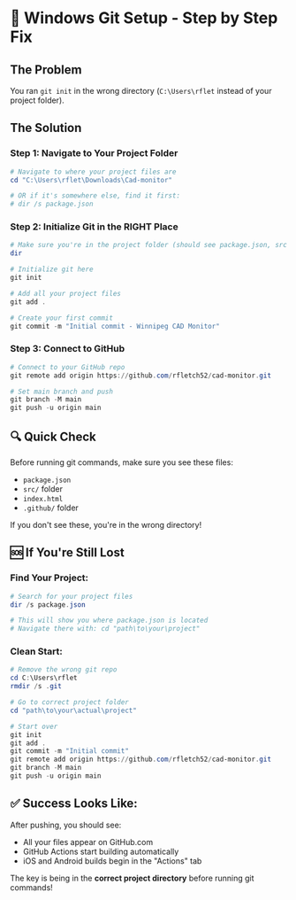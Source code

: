 # 🚀 Windows Git Setup - Step by Step Fix

## The Problem
You ran `git init` in the wrong directory (`C:\Users\rflet` instead of your project folder).

## The Solution

### Step 1: Navigate to Your Project Folder
```powershell
# Navigate to where your project files are
cd "C:\Users\rflet\Downloads\Cad-monitor"

# OR if it's somewhere else, find it first:
# dir /s package.json
```

### Step 2: Initialize Git in the RIGHT Place
```powershell
# Make sure you're in the project folder (should see package.json, src folder, etc.)
dir

# Initialize git here
git init

# Add all your project files
git add .

# Create your first commit
git commit -m "Initial commit - Winnipeg CAD Monitor"
```

### Step 3: Connect to GitHub
```powershell
# Connect to your GitHub repo
git remote add origin https://github.com/rfletch52/cad-monitor.git

# Set main branch and push
git branch -M main
git push -u origin main
```

## 🔍 Quick Check
Before running git commands, make sure you see these files:
- `package.json`
- `src/` folder
- `index.html`
- `.github/` folder

If you don't see these, you're in the wrong directory!

## 🆘 If You're Still Lost

### Find Your Project:
```powershell
# Search for your project files
dir /s package.json

# This will show you where package.json is located
# Navigate there with: cd "path\to\your\project"
```

### Clean Start:
```powershell
# Remove the wrong git repo
cd C:\Users\rflet
rmdir /s .git

# Go to correct project folder
cd "path\to\your\actual\project"

# Start over
git init
git add .
git commit -m "Initial commit"
git remote add origin https://github.com/rfletch52/cad-monitor.git
git branch -M main
git push -u origin main
```

## ✅ Success Looks Like:
After pushing, you should see:
- All your files appear on GitHub.com
- GitHub Actions start building automatically
- iOS and Android builds begin in the "Actions" tab

The key is being in the **correct project directory** before running git commands!